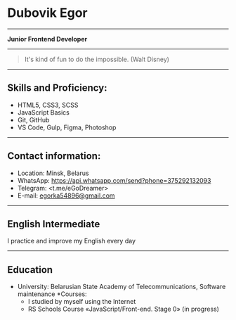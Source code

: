 Dubovik Egor
============

-------------------------

__Junior Frontend Developer__

-------------------------

> It's kind of fun to do the impossible. (Walt Disney)

-------------------------

## Skills and Proficiency:
* HTML5, CSS3, SCSS
* JavaScript Basics
* Git, GitHub
* VS Code, Gulp, Figma, Photoshop

-------------------------

## Contact information:

* Location: Minsk, Belarus
* WhatsApp: <https://api.whatsapp.com/send?phone=375292132093>
* Telegram: <t.me/eGoDreamer>
* E-mail: egorka54896@gmail.com

-------------------------

## English Intermediate
I practice and improve my English every day  

-------------------------
## Education
* University: Belarusian State Academy of Telecommunications, Software maintenance
*Courses: 
  * I studied by myself using the Internet 
  * RS Schools Course «JavaScript/Front-end. Stage 0» (in progress)






